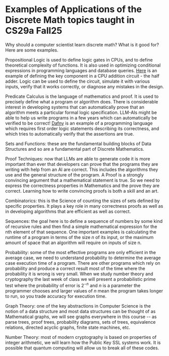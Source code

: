 # Examples of Applications of the Discrete Math topics taught in CS29a Fall25

Why should a computer scientist learn discrete math? What is it good for?
Here are some examples.

Propositional Logic is used to define logic gates in CPUs, and to define theoretical complexity of functions. It is also used in optimizing 
conditional expressions in programming languages and database queries. [Here](http://intrologic.stanford.edu/extras/circuits.html) is an example of defining the key component in a CPU addition circuit - the half adder. Logic can be used to define the circuit, simulate it with various inputs, verify that it works correctly, or diagnose any mistakes in the design.

Predicate Calculus is the language of mathematics and proof. It is used to precisely define what a program or algorithm does. There is considerable interest in developing systems that can automatically prove that an algorithm meets a particular formal logic specification. LLM-AIs might be able to help us write programs in a few years which can automatically be verified to be correct! [Dafny](https://en.wikipedia.org/wiki/Dafny) is an example of a programming language which requires first order logic statements describing its correctness, and which tries to automatically verify that the assertions are true.

Sets and Functions: these are the fundamental building blocks of Data Structures and so are a fundamental part of Discrete Mathematics.

Proof Techniques: now that LLMs are able to generate code it is more important than ever that developers can prove that the programs they are writing with help from an AI are correct. This includes the algorithms they use and the general structure of the program. A Proof is a strongly convincing argument that a mathematical statement is true. So we need to express the correctness properties in Mathematics and the prove they are correct. Learning how to write convincing proofs is both a skill and an art.

Combinatorics: this is the Science of counting the sizes of sets defined by specific properties. It plays a key role in many correctness proofs as well as in developing algorithms that are efficient as well as correct.

Sequences: the goal here is to define a sequence of numbers by some kind of recursive rules and then find a simple mathematical expression for the nth element of that sequence. One important examples is calculating the runtime of a program in terms of the size $n$ of its input, or the maximum amount of space that an algorithm will require on inputs of size n.

Probability: some of the most effective programs are only efficient in the average case, we need to understand probability to determine the average case execution time of a program. There are other programs which rely on probability and produce a correct result most of the time where the probability it is wrong is very small. When we study number theory and cryptography the last week of class we will present a probabilistic prime test where the probability of error is $2^{-n}$ and $n$ is a parameter the programmer chooses and larger values of $n$ mean the program takes longer to run, so you trade accuracy for execution time.

Graph Theory: one of the key abstractions in Computer Science is the notion of a data structure and most data structures can be thought of as Mathematical graphs, we will see graphs everywhere in this course -- as parse trees, proof trees, probability diagrams, sets of trees, equivalence relations, directed acyclic graphs, finite state machines, etc.

Number Theory: most of modern cryptography is based on properties of integer arithmetic, we will learn how the Public Key SSL systems work. It is possible that quantum computing will allow us to break all of these codes.
